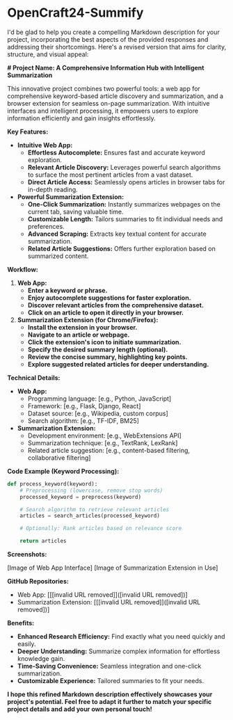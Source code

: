 # OpenCraft24-Summify

I'd be glad to help you create a compelling Markdown description for your project, incorporating the best aspects of the provided responses and addressing their shortcomings. Here's a revised version that aims for clarity, structure, and visual appeal:

**# Project Name: A Comprehensive Information Hub with Intelligent Summarization**

This innovative project combines two powerful tools: a web app for comprehensive keyword-based article discovery and summarization, and a browser extension for seamless on-page summarization. With intuitive interfaces and intelligent processing, it empowers users to explore information efficiently and gain insights effortlessly.

**Key Features:**

* **Intuitive Web App:**
    * **Effortless Autocomplete:** Ensures fast and accurate keyword exploration.
    * **Relevant Article Discovery:** Leverages powerful search algorithms to surface the most pertinent articles from a vast dataset.
    * **Direct Article Access:** Seamlessly opens articles in browser tabs for in-depth reading.
* **Powerful Summarization Extension:**
    * **One-Click Summarization:** Instantly summarizes webpages on the current tab, saving valuable time.
    * **Customizable Length:** Tailors summaries to fit individual needs and preferences.
    * **Advanced Scraping:** Extracts key textual content for accurate summarization.
    * **Related Article Suggestions:** Offers further exploration based on summarized content.

**Workflow:**

1. **Web App:**
    * **Enter a keyword or phrase.**
    * **Enjoy autocomplete suggestions for faster exploration.**
    * **Discover relevant articles from the comprehensive dataset.**
    * **Click on an article to open it directly in your browser.**
2. **Summarization Extension (for Chrome/Firefox):**
    * **Install the extension in your browser.**
    * **Navigate to an article or webpage.**
    * **Click the extension's icon to initiate summarization.**
    * **Specify the desired summary length (optional).**
    * **Review the concise summary, highlighting key points.**
    * **Explore suggested related articles for deeper understanding.**

**Technical Details:**

* **Web App:**
    * Programming language: [e.g., Python, JavaScript]
    * Framework: [e.g., Flask, Django, React]
    * Dataset source: [e.g., Wikipedia, custom corpus]
    * Search algorithm: [e.g., TF-IDF, BM25]
* **Summarization Extension:**
    * Development environment: [e.g., WebExtensions API]
    * Summarization technique: [e.g., TextRank, LexRank]
    * Related article suggestion: [e.g., content-based filtering, collaborative filtering]

**Code Example (Keyword Processing):**

```python
def process_keyword(keyword):
    # Preprocessing (lowercase, remove stop words)
    processed_keyword = preprocess(keyword)

    # Search algorithm to retrieve relevant articles
    articles = search_articles(processed_keyword)

    # Optionally: Rank articles based on relevance score

    return articles
```

**Screenshots:**

[Image of Web App Interface]
[Image of Summarization Extension in Use]

**GitHub Repositories:**

* Web App: [[[invalid URL removed]]([invalid URL removed])]
* Summarization Extension: [[[invalid URL removed]]([invalid URL removed])]

**Benefits:**

* **Enhanced Research Efficiency:** Find exactly what you need quickly and easily.
* **Deeper Understanding:** Summarize complex information for effortless knowledge gain.
* **Time-Saving Convenience:** Seamless integration and one-click summarization.
* **Customizable Experience:** Tailored summaries to fit your needs.

**I hope this refined Markdown description effectively showcases your project's potential. Feel free to adapt it further to match your specific project details and add your own personal touch!**
